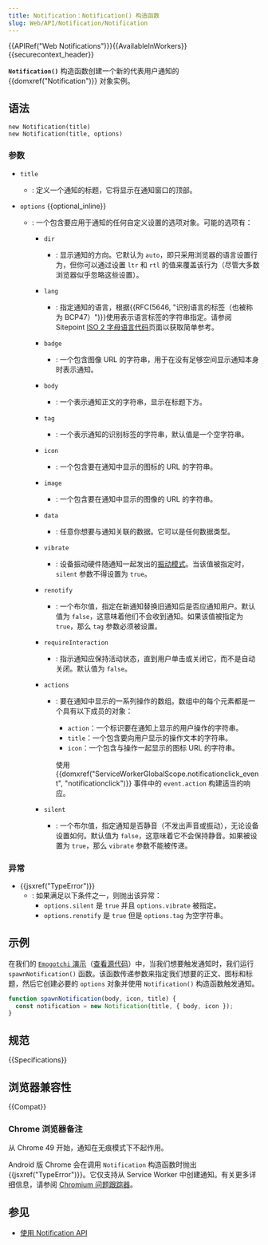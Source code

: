 ```yaml
---
title: Notification：Notification() 构造函数
slug: Web/API/Notification/Notification
---
```


{{APIRef("Web Notifications")}}{{AvailableInWorkers}}{{securecontext_header}}

**`Notification()`** 构造函数创建一个新的代表用户通知的 {{domxref("Notification")}} 对象实例。

## 语法

```js-nolint
new Notification(title)
new Notification(title, options)
```

### 参数

- `title`
  - : 定义一个通知的标题，它将显示在通知窗口的顶部。
- `options` {{optional_inline}}

  - : 一个包含要应用于通知的任何自定义设置的选项对象。可能的选项有：

    - `dir`
      - : 显示通知的方向。它默认为 `auto`，即只采用浏览器的语言设置行为，但你可以通过设置 `ltr` 和 `rtl` 的值来覆盖该行为（尽管大多数浏览器似乎忽略这些设置）。
    - `lang`
      - : 指定通知的语言，根据{{RFC(5646, "识别语言的标签（也被称为 BCP47）")}}使用表示语言标签的字符串指定。请参阅 Sitepoint [ISO 2 字母语言代码](https://www.sitepoint.com/iso-2-letter-language-codes/)页面以获取简单参考。
    - `badge`
      - : 一个包含图像 URL 的字符串，用于在没有足够空间显示通知本身时表示通知。
    - `body`
      - : 一个表示通知正文的字符串，显示在标题下方。
    - `tag`
      - : 一个表示通知的识别标签的字符串，默认值是一个空字符串。
    - `icon`
      - : 一个包含要在通知中显示的图标的 URL 的字符串。
    - `image`
      - : 一个包含要在通知中显示的图像的 URL 的字符串。
    - `data`
      - : 任意你想要与通知关联的数据。它可以是任何数据类型。
    - `vibrate`
      - : 设备振动硬件随通知一起发出的[振动模式](/zh-CN/docs/Web/API/Vibration_API#振动模式)。当该值被指定时，`silent` 参数不得设置为 `true`。
    - `renotify`
      - : 一个布尔值，指定在新通知替换旧通知后是否应通知用户。默认值为 `false`，这意味着他们不会收到通知。如果该值被指定为 `true`，那么 `tag` 参数必须被设置。
    - `requireInteraction`
      - : 指示通知应保持活动状态，直到用户单击或关闭它，而不是自动关闭。默认值为 `false`。
    - `actions`

      - : 要在通知中显示的一系列操作的数组。数组中的每个元素都是一个具有以下成员的对象：

        - `action`：一个标识要在通知上显示的用户操作的字符串。
        - `title`：一个包含要向用户显示的操作文本的字符串。
        - `icon`：一个包含与操作一起显示的图标 URL 的字符串。

        使用 {{domxref("ServiceWorkerGlobalScope.notificationclick_event", "notificationclick")}} 事件中的 `event.action` 构建适当的响应。

    - `silent`
      - : 一个布尔值，指定通知是否静音（不发出声音或振动），无论设备设置如何。默认值为 `false`，这意味着它不会保持静音。如果被设置为 `true`，那么 `vibrate` 参数不能被传递。

### 异常

- {{jsxref("TypeError")}}
  - : 如果满足以下条件之一，则抛出该异常：
    - `options.silent` 是 `true` 并且 `options.vibrate` 被指定。
    - `options.renotify` 是 `true` 但是 `options.tag` 为空字符串。

## 示例

在我们的 [`Emogotchi` 演示](https://chrisdavidmills.github.io/emogotchi/)（[查看源代码](https://github.com/chrisdavidmills/emogotchi)）中，当我们想要触发通知时，我们运行 `spawnNotification()` 函数。该函数传递参数来指定我们想要的正文、图标和标题，然后它创建必要的 `options` 对象并使用 `Notification()` 构造函数触发通知。

```js
function spawnNotification(body, icon, title) {
  const notification = new Notification(title, { body, icon });
}
```

## 规范

{{Specifications}}

## 浏览器兼容性

{{Compat}}

### Chrome 浏览器备注

从 Chrome 49 开始，通知在无痕模式下不起作用。

Android 版 Chrome 会在调用 `Notification` 构造函数时抛出 {{jsxref("TypeError")}}。它仅支持从 Service Worker 中创建通知。有关更多详细信息，请参阅 [Chromium 问题跟踪器](https://crbug.com/481856)。

## 参见

- [使用 Notification API](/zh-CN/docs/Web/API/Notifications_API/Using_the_Notifications_API)
